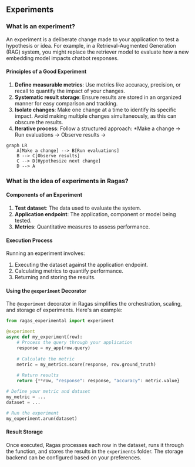 ## Experiments

### What is an experiment?

An experiment is a deliberate change made to your application to test a hypothesis or idea. For example, in a Retrieval-Augmented Generation (RAG) system, you might replace the retriever model to evaluate how a new embedding model impacts chatbot responses.

#### Principles of a Good Experiment

1. **Define measurable metrics**: Use metrics like accuracy, precision, or recall to quantify the impact of your changes.
2. **Systematic result storage**: Ensure results are stored in an organized manner for easy comparison and tracking.
3. **Isolate changes**: Make one change at a time to identify its specific impact. Avoid making multiple changes simultaneously, as this can obscure the results.
4. **Iterative process**: Follow a structured approach: *Make a change → Run evaluations → Observe results →
```mermaid
graph LR
    A[Make a change] --> B[Run evaluations]
    B --> C[Observe results]
    C --> D[Hypothesize next change]
    D --> A
```

### What is the idea of experiments in Ragas?

#### Components of an Experiment

1. **Test dataset**: The data used to evaluate the system.
2. **Application endpoint**: The application, component or model being tested.
3. **Metrics**: Quantitative measures to assess performance.

#### Execution Process

Running an experiment involves:

1. Executing the dataset against the application endpoint.
2. Calculating metrics to quantify performance.
3. Returning and storing the results.

#### Using the `@experiment` Decorator

The `@experiment` decorator in Ragas simplifies the orchestration, scaling, and storage of experiments. Here's an example:

```python
from ragas_experimental import experiment

@experiment
async def my_experiment(row):
    # Process the query through your application
    response = my_app(row.query)
    
    # Calculate the metric
    metric = my_metrics.score(response, row.ground_truth)
    
    # Return results
    return {**row, "response": response, "accuracy": metric.value}

# Define your metric and dataset
my_metric = ...
dataset = ...

# Run the experiment
my_experiment.arun(dataset)
```

#### Result Storage

Once executed, Ragas processes each row in the dataset, runs it through the function, and stores the results in the `experiments` folder. The storage backend can be configured based on your preferences.